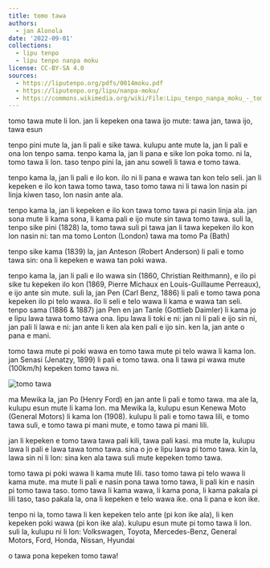 ```yaml
---
title: tomo tawa
authors:
  - jan Alonola
date: '2022-09-01'
collections:
  - lipu tenpo
  - lipu tenpo nanpa moku
license: CC-BY-SA 4.0
sources:
  - https://liputenpo.org/pdfs/0014moku.pdf
  - https://liputenpo.org/lipu/nanpa-moku/
  - https://commons.wikimedia.org/wiki/File:Lipu_tenpo_nanpa_moku_-_tomo_tawa.png
---
```


tomo tawa mute li lon. jan li kepeken ona tawa ijo mute: tawa jan, tawa ijo, tawa esun

tenpo pini mute la, jan li pali e sike tawa. kulupu ante mute la, jan li pali e ona lon tenpo sama. tenpo kama la, jan li pana e sike lon poka tomo. ni la, tomo tawa li lon. taso tenpo pini la, jan anu soweli li tawa e tomo tawa.

tenpo kama la, jan li pali e ilo kon. ilo ni li pana e wawa tan kon telo seli. jan li kepeken e ilo kon tawa tomo tawa, taso tomo tawa ni li tawa lon nasin pi linja kiwen taso, lon nasin ante ala.

tenpo kama la, jan li kepeken e ilo kon tawa tomo tawa pi nasin linja ala. jan sona mute li kama sona, li kama pali e ijo mute sin tawa tomo tawa. suli la, tenpo sike pini (1828) la, tomo tawa suli pi tawa jan li tawa kepeken ilo kon lon nasin ni: tan ma tomo Lonton (London) tawa ma tomo Pa (Bath)

tenpo sike kama (1839) la, jan Anteson (Robert Anderson) li pali e tomo tawa sin: ona li kepeken e wawa tan poki wawa.

tenpo kama la, jan li pali e ilo wawa sin (1860, Christian Reithmann), e ilo pi sike tu kepeken ilo kon (1869, Pierre Michaux en Louis-Guillaume Perreaux), e ijo ante sin mute. suli la, jan Pen (Carl Benz, 1886) li pali e tomo tawa pona kepeken ilo pi telo wawa. ilo li seli e telo wawa li kama e wawa tan seli. tenpo sama (1886 & 1887) jan Pen en jan Tanle (Gottlieb Daimler) li kama jo e lipu lawa tawa tomo tawa ona. lipu lawa li toki e ni: jan ni li pali e ijo sin ni, jan pali li lawa e ni: jan ante li ken ala ken pali e ijo sin. ken la, jan ante o pana e mani.

tomo tawa mute pi poki wawa en tomo tawa mute pi telo wawa li kama lon. jan Senasi (Jenatzy, 1899) li pali e tomo tawa. ona li tawa pi wawa mute (100km/h) kepeken tomo tawa ni.

![tomo tawa](https://upload.wikimedia.org/wikipedia/commons/3/3a/Lipu_tenpo_nanpa_moku_-_tomo_tawa.png)

ma Mewika la, jan Po (Henry Ford) en jan ante li pali e tomo tawa. ma ale la, kulupu esun mute li kama lon. ma Mewika la, kulupu esun Kenewa Moto (General Motors) li kama lon (1908). kulupu li pali e tomo tawa lili, e tomo tawa suli, e tomo tawa pi mani mute, e tomo tawa pi mani lili.

jan li kepeken e tomo tawa tawa pali kili, tawa pali kasi. ma mute la, kulupu lawa li pali e lawa tawa tomo tawa. sina o jo e lipu lawa pi tomo tawa. kin la, lawa sin ni li lon: sina ken ala tawa suli mute kepeken tomo tawa.

tomo tawa pi poki wawa li kama mute lili. taso tomo tawa pi telo wawa li kama mute. ma mute li pali e nasin pona tawa tomo tawa, li pali kin e nasin pi tomo tawa taso. tomo tawa li kama wawa, li kama pona, li kama pakala pi lili taso, taso pakala la, ona li kepeken e telo wawa ike. ona li pana e kon ike.

tenpo ni la, tomo tawa li ken kepeken telo ante (pi kon ike ala), li ken kepeken poki wawa (pi kon ike ala). kulupu esun mute pi tomo tawa li lon. suli la, kulupu ni li lon: Volkswagen, Toyota, Mercedes-Benz, General Motors, Ford, Honda, Nissan, Hyundai

o tawa pona kepeken tomo tawa!